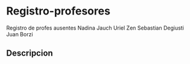 # Registro-profesores
Registro de profes ausentes 
Nadina Jauch
Uriel Zen
Sebastian Degiusti
Juan Borzi
## Descripcion
